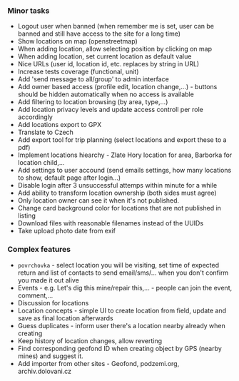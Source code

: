 ### Minor tasks
* Logout user when banned (when remember me is set, user can be banned and still have access to the site for a long time)
* Show locations on map (openstreetmap)
* When adding location, allow selecting position by clicking on map
* When adding location, set current location as default value
* Nice URLs (user id, location id, etc. replaces by string in URL)
* Increase tests coverage (functional, unit)
* Add 'send message to all/group' to admin interface
* Add owner based access (profile edit, location change,...) - buttons should be hidden automatically when no access is available
* Add filtering to location browsing (by area, type,...)
* Add location privacy levels and update access controll per role accordingly
* Add locations export to GPX
* Translate to Czech
* Add export tool for trip planning (select locations and export these to a pdf)
* Implement locations hiearchy - Zlate Hory location for area, Barborka for location child,...
* Add settings to user accound (send emails settings, how many locations to show, default page after login...)
* Disable login after 3 unsuccessful attemps within minute for a while
* Add ability to transform location ownership (both sides must agree)
* Only location owner can see it when it's not published.
* Change card background color for locations that are not published in listing
* Download files with reasonable filenames instead of the UUIDs
* Take upload photo date from exif

### Complex features
* `povrchovka` - select location you will be visiting, set time of expected return and list of contacts to send email/sms/... when you don't confirm you made it out alive
* Events - e.g. Let's dig this mine/repair this,... - people can join the event, comment,...
* Discussion for locations
* Location concepts - simple UI to create location from field, update and save as final location afterwards
* Guess duplicates - inform user there's a location nearby already when creating
* Keep history of location changes, allow reverting
* Find corresponding geofond ID when creating object by GPS (nearby mines) and suggest it.
* Add importer from other sites - Geofond, podzemi.org, archiv.dolovani.cz
